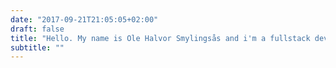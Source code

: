 ```yaml
---
date: "2017-09-21T21:05:05+02:00"
draft: false
title: "Hello. My name is Ole Halvor Smylingsås and i'm a fullstack developer."
subtitle: ""
---
```





